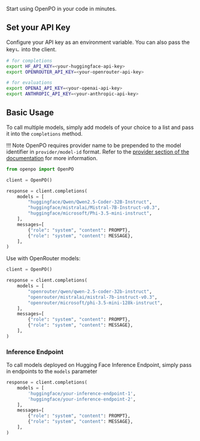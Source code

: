 Start using OpenPO in your code in minutes.

## Set your API Key
Configure your API key as an environment variable. You can also pass the keyㄴ into the client.

```bash
# for completions
export HF_API_KEY=<your-huggingface-api-key>
export OPENROUTER_API_KEY=<your-openrouter-api-key>

# for evaluations
export OPENAI_API_KEY=<your-openai-api-key>
export ANTHROPIC_API_KEY=<your-anthropic-api-key>
```

## Basic Usage
To call multiple models, simply add models of your choice to a list and pass it into the `completions` method.

!!! Note
    OpenPO requires provider name to be prepended to the model identifier in `provider/model-id` format. Refer to the [provider section of the documentation](provider.md)
    for more information.

```python
from openpo import OpenPO

client = OpenPO()

response = client.completions(
    models = [
        "huggingface/Qwen/Qwen2.5-Coder-32B-Instruct",
        "huggingface/mistralai/Mistral-7B-Instruct-v0.3",
        "huggingface/microsoft/Phi-3.5-mini-instruct",
    ],
    messages=[
        {"role": "system", "content": PROMPT},
        {"role": "system", "content": MESSAGE},
    ],
)
```

Use with OpenRouter models:
```python
client = OpenPO()

response = client.completions(
    models = [
        "openrouter/qwen/qwen-2.5-coder-32b-instruct",
        "openrouter/mistralai/mistral-7b-instruct-v0.3",
        "openrouter/microsoft/phi-3.5-mini-128k-instruct",
    ],
    messages=[
        {"role": "system", "content": PROMPT},
        {"role": "system", "content": MESSAGE},
    ],
)
```

### Inference Endpoint
To call models deployed on Hugging Face Inference Endpoint, simply pass in endpoints to the `models` parameter

```python
response = client.completions(
    models = [
        'huggingface/your-inference-endpoint-1',
        'huggingface/your-inference-endpoint-2',
    ],
    messages=[
        {"role": "system", "content": PROMPT},
        {"role": "system", "content": MESSAGE},
    ],
)
```